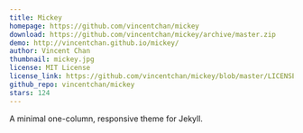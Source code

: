 ```yaml
---
title: Mickey
homepage: https://github.com/vincentchan/mickey
download: https://github.com/vincentchan/mickey/archive/master.zip
demo: http://vincentchan.github.io/mickey/
author: Vincent Chan
thumbnail: mickey.jpg
license: MIT License
license_link: https://github.com/vincentchan/mickey/blob/master/LICENSE.md
github_repo: vincentchan/mickey
stars: 124
---
```


A minimal one-column, responsive theme for Jekyll.
